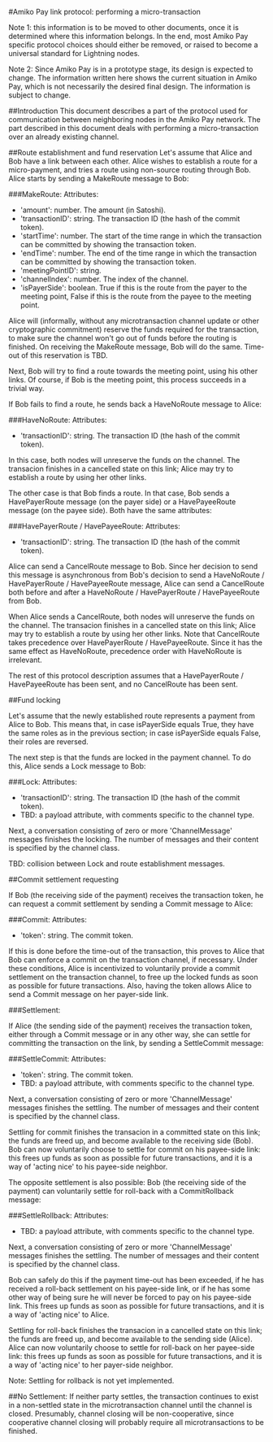 #Amiko Pay link protocol: performing a micro-transaction

Note 1: this information is to be moved to other documents, once it is
determined where this information belongs. In the end, most Amiko Pay specific
protocol choices should either be removed, or raised to become a universal
standard for Lightning nodes.

Note 2: Since Amiko Pay is in a prototype stage, its design is expected to
change. The information written here shows the current situation in Amiko Pay,
which is not necessarily the desired final design. The information is subject to
change.


##Introduction
This document describes a part of the protocol used for communication between
neighboring nodes in the Amiko Pay network. The part described in this document
deals with performing a micro-transaction over an already existing channel.


##Route establishment and fund reservation
Let's assume that Alice and Bob have a link between each other. Alice wishes to
establish a route for a micro-payment, and tries a route using non-source
routing through Bob. Alice starts by sending a MakeRoute message to Bob:

###MakeRoute:
Attributes:
* 'amount': number. The amount (in Satoshi).
* 'transactionID': string. The transaction ID (the hash of the commit token).
* 'startTime': number. The start of the time range in which the transaction can
  be committed by showing the transaction token.
* 'endTime': number. The end of the time range in which the transaction can
  be committed by showing the transaction token.
* 'meetingPointID': string.
* 'channelIndex': number. The index of the channel.
* 'isPayerSide': boolean. True if this is the route from the payer to the
  meeting point, False if this is the route from the payee to the meeting point.

Alice will (informally, without any microtransaction channel update or other
cryptographic commitment) reserve the funds required for the transaction, to
make sure the channel won't go out of funds before the routing is finished.
On receiving the MakeRoute message, Bob will do the same. Time-out of this
reservation is TBD.

Next, Bob will try to find a route towards the meeting point, using his other
links. Of course, if Bob is the meeting point, this process succeeds in a
trivial way.

If Bob fails to find a route, he sends back a HaveNoRoute message to Alice:

###HaveNoRoute:
Attributes:
* 'transactionID': string. The transaction ID (the hash of the commit token).

In this case, both nodes will unreserve the funds on the channel. The transacion
finishes in a cancelled state on this link; Alice may try to establish a route
by using her other links.

The other case is that Bob finds a route. In that case, Bob sends a
HavePayerRoute message (on the payer side) or a HavePayeeRoute message (on the
payee side). Both have the same attributes:

###HavePayerRoute / HavePayeeRoute:
Attributes:
* 'transactionID': string. The transaction ID (the hash of the commit token).

Alice can send a CancelRoute message to Bob. Since her decision to send this
message is asynchronous from Bob's decision to send a HaveNoRoute /
HavePayerRoute / HavePayeeRoute message, Alice can send a CancelRoute both
before and after a HaveNoRoute / HavePayerRoute / HavePayeeRoute from Bob.

When Alice sends a CancelRoute, both nodes will unreserve the funds on the
channel. The transacion finishes in a cancelled state on this link; Alice may
try to establish a route by using her other links. Note that CancelRoute takes
precedence over HavePayerRoute / HavePayeeRoute. Since it has the same effect
as HaveNoRoute, precedence order with HaveNoRoute is irrelevant.

The rest of this protocol description assumes that a HavePayerRoute /
HavePayeeRoute has been sent, and no CancelRoute has been sent.


##Fund locking

Let's assume that the newly established route represents a payment from Alice
to Bob. This means that, in case isPayerSide equals True, they have the same
roles as in the previous section; in case isPayerSide equals False, their roles
are reversed.

The next step is that the funds are locked in the payment channel. To do this,
Alice sends a Lock message to Bob:

###Lock:
Attributes:
* 'transactionID': string. The transaction ID (the hash of the commit token).
* TBD: a payload attribute, with comments specific to the channel type.

Next, a conversation consisting of zero or more 'ChannelMessage' messages
finishes the locking. The number of messages and their content is specified by
the channel class.

TBD: collision between Lock and route establishment messages.


##Commit settlement requesting

If Bob (the receiving side of the payment) receives the transaction token, he
can request a commit settlement by sending a Commit message to Alice:

###Commit:
Attributes:
* 'token': string. The commit token.

If this is done before the time-out of the transaction, this proves to Alice
that Bob can enforce a commit on the transaction channel, if necessary. Under
these conditions, Alice is incentivized to voluntarily provide a commit
settlement on the transaction channel, to free up the locked funds as soon as
possible for future transactions. Also, having the token allows Alice to send
a Commit message on her payer-side link.


###Settlement:

If Alice (the sending side of the payment) receives the transaction token,
either through a Commit message or in any other way, she can settle for
committing the transaction on the link, by sending a SettleCommit message:

###SettleCommit:
Attributes:
* 'token': string. The commit token.
* TBD: a payload attribute, with comments specific to the channel type.

Next, a conversation consisting of zero or more 'ChannelMessage' messages
finishes the settling. The number of messages and their content is specified
by the channel class.

Settling for commit finishes the transacion in a committed state on
this link; the funds are freed up, and become available to the receiving side
(Bob). Bob can now voluntarily choose to settle for commit on his payee-side
link: this frees up funds as soon as possible for future transactions, and it
is a way of 'acting nice' to his payee-side neighbor.

The opposite settlement is also possible: Bob (the receiving side of the
payment) can voluntarily settle for roll-back with a CommitRollback message:

###SettleRollback:
Attributes:
* TBD: a payload attribute, with comments specific to the channel type.

Next, a conversation consisting of zero or more 'ChannelMessage' messages
finishes the settling. The number of messages and their content is specified
by the channel class.

Bob can safely do this if the payment time-out has been exceeded, if he has
received a roll-back settlement on his payee-side link, or if he has some other
way of being sure he will never be forced to pay on his payee-side link. This
frees up funds as soon as possible for future transactions, and it is a way of
'acting nice' to Alice.

Settling for roll-back finishes the transacion in a cancelled state on
this link; the funds are freed up, and become available to the sending side
(Alice). Alice can now voluntarily choose to settle for roll-back on her
payee-side link: this frees up funds as soon as possible for future
transactions, and it is a way of 'acting nice' to her payer-side neighbor.

Note: Settling for rollback is not yet implemented.


##No Settlement:
If neither party settles, the transaction continues to exist in a non-settled
state in the microtransaction channel until the channel is closed. Presumably,
channel closing will be non-cooperative, since cooperative channel closing will
probably require all microtransactions to be finished.


